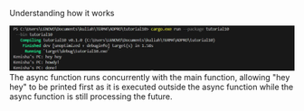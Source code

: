 Understanding how it works

![alt text](image.png)
The async function runs concurrently with the main function, allowing "hey hey" to be printed first as it is executed outside the async function while the async function is still processing the future.





